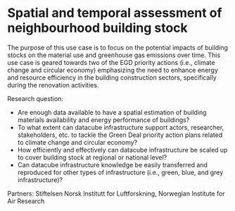 # Spatial and temporal assessment of neighbourhood building stock

The purpose of this use case is to focus on the potential impacts of building stocks on the material use and greenhouse gas emissions over time. This use case is geared towards two of the EGD priority actions (i.e., climate change and circular economy) emphasizing the need to enhance energy and resource efficiency in the building construction sectors, specifically during the renovation activities.

Research question:

* Are enough data available to have a spatial estimation of building materials availability and energy performance of buildings?
* To what extent can datacube infrastructure support actors, researcher, stakeholders, etc. to tackle the Green Deal priority action plans related to climate change and circular economy?
* How efficiently and effectively can datacube infrastructure be scaled up to cover building stock at regional or national level?
* Can datacube infrastructure knowledge be easily transferred and reproduced for other types of infrastructure (i.e., green, blue, and grey infrastructure)?

Partners: Stiftelsen Norsk Institutt for Luftforskning, Norwegian Institute for Air Research
